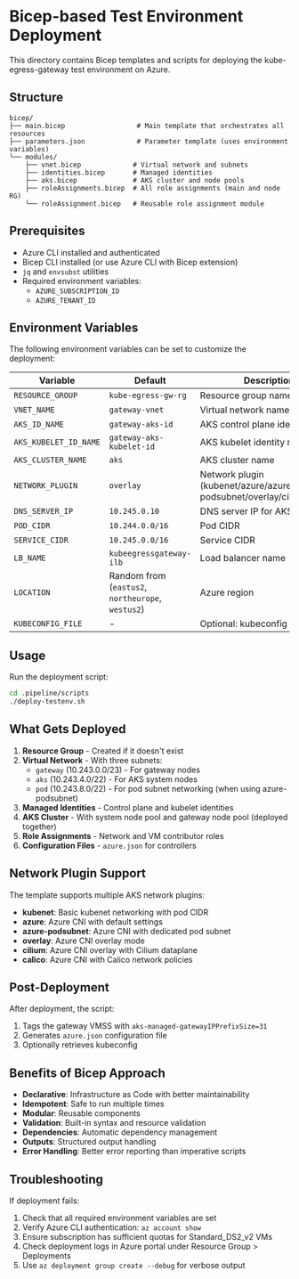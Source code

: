 # Bicep-based Test Environment Deployment

This directory contains Bicep templates and scripts for deploying the kube-egress-gateway test environment on Azure.

## Structure

```
bicep/
├── main.bicep                  # Main template that orchestrates all resources
├── parameters.json             # Parameter template (uses environment variables)
└── modules/
    ├── vnet.bicep             # Virtual network and subnets
    ├── identities.bicep       # Managed identities
    ├── aks.bicep              # AKS cluster and node pools
    ├── roleAssignments.bicep  # All role assignments (main and node RG)
    └── roleAssignment.bicep   # Reusable role assignment module
```

## Prerequisites

- Azure CLI installed and authenticated
- Bicep CLI installed (or use Azure CLI with Bicep extension)
- `jq` and `envsubst` utilities
- Required environment variables:
  - `AZURE_SUBSCRIPTION_ID`
  - `AZURE_TENANT_ID`

## Environment Variables

The following environment variables can be set to customize the deployment:

| Variable | Default | Description |
|----------|---------|-------------|
| `RESOURCE_GROUP` | `kube-egress-gw-rg` | Resource group name |
| `VNET_NAME` | `gateway-vnet` | Virtual network name |
| `AKS_ID_NAME` | `gateway-aks-id` | AKS control plane identity name |
| `AKS_KUBELET_ID_NAME` | `gateway-aks-kubelet-id` | AKS kubelet identity name |
| `AKS_CLUSTER_NAME` | `aks` | AKS cluster name |
| `NETWORK_PLUGIN` | `overlay` | Network plugin (kubenet/azure/azure-podsubnet/overlay/cilium/calico) |
| `DNS_SERVER_IP` | `10.245.0.10` | DNS server IP for AKS |
| `POD_CIDR` | `10.244.0.0/16` | Pod CIDR |
| `SERVICE_CIDR` | `10.245.0.0/16` | Service CIDR |
| `LB_NAME` | `kubeegressgateway-ilb` | Load balancer name |
| `LOCATION` | Random from (`eastus2`, `northeurope`, `westus2`) | Azure region |
| `KUBECONFIG_FILE` | - | Optional: kubeconfig file path |

## Usage

Run the deployment script:

```bash
cd .pipeline/scripts
./deploy-testenv.sh
```

## What Gets Deployed

1. **Resource Group** - Created if it doesn't exist
2. **Virtual Network** - With three subnets:
   - `gateway` (10.243.0.0/23) - For gateway nodes
   - `aks` (10.243.4.0/22) - For AKS system nodes
   - `pod` (10.243.8.0/22) - For pod subnet networking (when using azure-podsubnet)
3. **Managed Identities** - Control plane and kubelet identities
4. **AKS Cluster** - With system node pool and gateway node pool (deployed together)
5. **Role Assignments** - Network and VM contributor roles
6. **Configuration Files** - `azure.json` for controllers

## Network Plugin Support

The template supports multiple AKS network plugins:

- **kubenet**: Basic kubenet networking with pod CIDR
- **azure**: Azure CNI with default settings
- **azure-podsubnet**: Azure CNI with dedicated pod subnet
- **overlay**: Azure CNI overlay mode
- **cilium**: Azure CNI overlay with Cilium dataplane
- **calico**: Azure CNI with Calico network policies

## Post-Deployment

After deployment, the script:
1. Tags the gateway VMSS with `aks-managed-gatewayIPPrefixSize=31`
1. Generates `azure.json` configuration file
1. Optionally retrieves kubeconfig

## Benefits of Bicep Approach

- **Declarative**: Infrastructure as Code with better maintainability
- **Idempotent**: Safe to run multiple times
- **Modular**: Reusable components
- **Validation**: Built-in syntax and resource validation
- **Dependencies**: Automatic dependency management
- **Outputs**: Structured output handling
- **Error Handling**: Better error reporting than imperative scripts

## Troubleshooting

If deployment fails:

1. Check that all required environment variables are set
2. Verify Azure CLI authentication: `az account show`
3. Ensure subscription has sufficient quotas for Standard_DS2_v2 VMs
4. Check deployment logs in Azure portal under Resource Group > Deployments
5. Use `az deployment group create --debug` for verbose output

